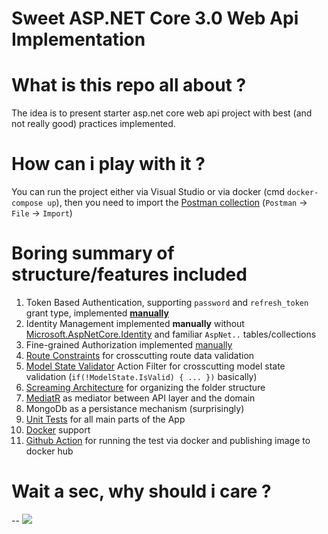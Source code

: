# Sweet ASP.NET Core 3.0 Web Api Implementation

# What is this repo all about ?

   The idea is to present starter asp.net core web api project with best (and not really good) practices implemented.

# How can i play with it ?

   You can run the project either via Visual Studio or via docker (cmd `docker-compose up`), then you need to import the [Postman collection](https://github.com/tchelidze/Locker.Api/blob/master/docs/Locker.Api.postman_collection.json) (`Postman` -> `File` -> `Import`)


# Boring summary of structure/features included

1. Token Based Authentication, supporting `password` and `refresh_token` grant type, implemented [**manually**](https://github.com/tchelidze/Locker.Api/blob/master/src/Locker.Api/Features/Auth/AuthController.cs) 
2. Identity Management implemented **manually** without [Microsoft.AspNetCore.Identity](https://www.nuget.org/packages/Microsoft.AspNetCore.Identity/) and familiar `AspNet..` tables/collections
3. Fine-grained Authorization implemented [manually](https://github.com/tchelidze/Locker.Api/blob/master/src/Locker.Api/Web/Filters/CrudApiFilterAttribute.cs)
4. [Route Constraints](https://github.com/tchelidze/Locker.Api/blob/master/src/Locker.Api/Web/RouteConstraints/ObjectIdRouteConstraint.cs) for crosscutting route data validation
5. [Model State Validator]() Action Filter for crosscutting model state validation (`if(!ModelState.IsValid) { ... })` basically)
6. [Screaming Architecture](https://blog.cleancoder.com/uncle-bob/2011/09/30/Screaming-Architecture.html) for organizing the folder structure
7. [MediatR](https://github.com/jbogard/MediatR) as mediator between API layer and the domain
8. MongoDb as a persistance mechanism (surprisingly)
9. [Unit Tests](https://github.com/tchelidze/Locker.Api/tree/master/test/Locker.UnitTests) for all main parts of the App 
10. [Docker](https://github.com/tchelidze/Locker.Api/blob/master/Dockerfile) support
11. [Github Action](https://github.com/tchelidze/Locker.Api/tree/master/.github/workflows) for running the test via docker and publishing image to docker hub

# Wait a sec, why should i care ?

--  ![](https://ljdchost.com/038/Q0QD9Jj.gif)
